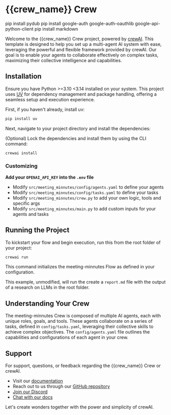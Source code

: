 # {{crew_name}} Crew

pip install pydub
pip install google-auth google-auth-oauthlib google-api-python-client
pip install markdown

Welcome to the {{crew_name}} Crew project, powered by [crewAI](https://crewai.com). This template is designed to help you set up a multi-agent AI system with ease, leveraging the powerful and flexible framework provided by crewAI. Our goal is to enable your agents to collaborate effectively on complex tasks, maximizing their collective intelligence and capabilities.

## Installation

Ensure you have Python >=3.10 <3.14 installed on your system. This project uses [UV](https://docs.astral.sh/uv/) for dependency management and package handling, offering a seamless setup and execution experience.

First, if you haven't already, install uv:

```bash
pip install uv
```

Next, navigate to your project directory and install the dependencies:

(Optional) Lock the dependencies and install them by using the CLI command:

```bash
crewai install
```

### Customizing

**Add your `OPENAI_API_KEY` into the `.env` file**

- Modify `src/meeting_minnutes/config/agents.yaml` to define your agents
- Modify `src/meeting_minnutes/config/tasks.yaml` to define your tasks
- Modify `src/meeting_minnutes/crew.py` to add your own logic, tools and specific args
- Modify `src/meeting_minnutes/main.py` to add custom inputs for your agents and tasks

## Running the Project

To kickstart your flow and begin execution, run this from the root folder of your project:

```bash
crewai run
```

This command initializes the meeting-minnutes Flow as defined in your configuration.

This example, unmodified, will run the create a `report.md` file with the output of a research on LLMs in the root folder.

## Understanding Your Crew

The meeting-minnutes Crew is composed of multiple AI agents, each with unique roles, goals, and tools. These agents collaborate on a series of tasks, defined in `config/tasks.yaml`, leveraging their collective skills to achieve complex objectives. The `config/agents.yaml` file outlines the capabilities and configurations of each agent in your crew.

## Support

For support, questions, or feedback regarding the {{crew_name}} Crew or crewAI.

- Visit our [documentation](https://docs.crewai.com)
- Reach out to us through our [GitHub repository](https://github.com/joaomdmoura/crewai)
- [Join our Discord](https://discord.com/invite/X4JWnZnxPb)
- [Chat with our docs](https://chatg.pt/DWjSBZn)

Let's create wonders together with the power and simplicity of crewAI.
